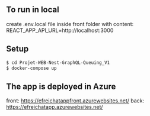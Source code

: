 ## To run in local
create .env.local file inside front folder with content:
REACT_APP_API_URL=http://localhost:3000


## Setup

```bash
$ cd Projet-WEB-Nest-GraphQL-Queuing_V1
$ docker-compose up

```

## The app is deployed in Azure
front: https://efreichatappfront.azurewebsites.net/
back: https://efreichatapp.azurewebsites.net/
